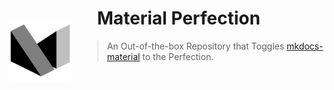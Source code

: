 <style>
  .block img {
    float: left;
    margin-right: 3.5em;
    margin-top: 1.5em;
    max-width: 20%;
    max-height: 20%;
    width: auto;
    height: auto;
  }
  .block h1, blockquote {
    overflow: hidden
  }
</style>

<div class="block">
  <sup>
    <img class="filtered" src="logo.png" />
  </sup>
  <h1>
    Material Perfection
  </h1>
  <blockquote>
    An Out-of-the-box Repository that Toggles <a href="https://github.com/squidfunk/mkdocs-material">mkdocs-material</a> to the Perfection.
  </blockquote>
</div>
